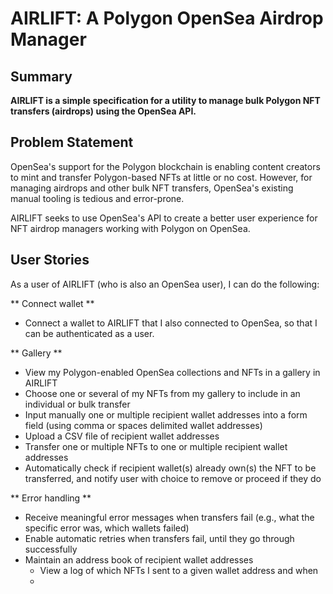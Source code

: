 # AIRLIFT: A Polygon OpenSea Airdrop Manager

## Summary

**AIRLIFT is a simple specification for a utility to manage bulk Polygon NFT transfers (airdrops) using the OpenSea API.**

## Problem Statement

OpenSea's support for the Polygon blockchain is enabling content creators to mint and transfer Polygon-based NFTs at little or no cost. However, for managing airdrops and other bulk NFT transfers, OpenSea's existing manual tooling is tedious and error-prone. 

AIRLIFT seeks to use OpenSea's API to create a better user experience for NFT airdrop managers working with Polygon on OpenSea.

## User Stories

As a user of AIRLIFT (who is also an OpenSea user), I can do the following:

** Connect wallet **

- Connect a wallet to AIRLIFT that I also connected to OpenSea, so that I can be authenticated as a user.

** Gallery **

- View my Polygon-enabled OpenSea collections and NFTs in a gallery in AIRLIFT
- Choose one or several of my NFTs from my gallery to include in an individual or bulk transfer
- Input manually one or multiple recipient wallet addresses into a form field (using comma or spaces delimited wallet addresses)
- Upload a CSV file of recipient wallet addresses
- Transfer one or multiple NFTs to one or multiple recipient wallet addresses
- Automatically check if recipient wallet(s) already own(s) the NFT to be transferred, and notify user with choice to remove or proceed if they do

** Error handling **

- Receive meaningful error messages when transfers fail (e.g., what the specific error was, which wallets failed)
- Enable automatic retries when transfers fail, until they go through successfully
- Maintain an address book of recipient wallet addresses
  - View a log of which NFTs I sent to a given wallet address and when
  - 
